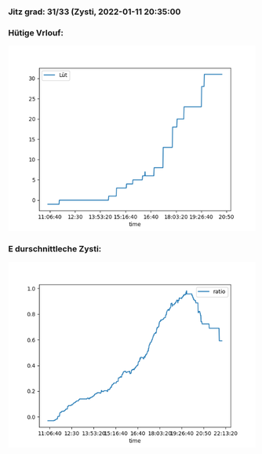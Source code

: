 ### Jitz grad: 31/33 (Zysti, 2022-01-11 20:35:00

### Hütige Vrlouf:
![Graph](Today.png)

### E durschnittleche Zysti:
![Graph](Zysti.png)